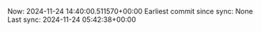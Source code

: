 Now: 2024-11-24 14:40:00.511570+00:00 Earliest commit since sync: None Last sync: 2024-11-24 05:42:38+00:00
